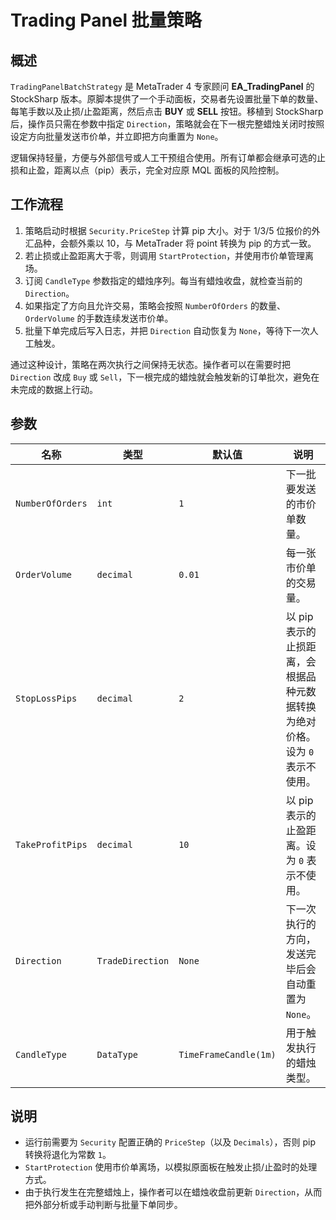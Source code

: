 # Trading Panel 批量策略

## 概述
`TradingPanelBatchStrategy` 是 MetaTrader 4 专家顾问 **EA_TradingPanel** 的 StockSharp 版本。原脚本提供了一个手动面板，交易者先设置批量下单的数量、每笔手数以及止损/止盈距离，然后点击 **BUY** 或 **SELL** 按钮。移植到 StockSharp 后，操作员只需在参数中指定 `Direction`，策略就会在下一根完整蜡烛关闭时按照设定方向批量发送市价单，并立即把方向重置为 `None`。

逻辑保持轻量，方便与外部信号或人工干预组合使用。所有订单都会继承可选的止损和止盈，距离以点（pip）表示，完全对应原 MQL 面板的风险控制。

## 工作流程
1. 策略启动时根据 `Security.PriceStep` 计算 pip 大小。对于 1/3/5 位报价的外汇品种，会额外乘以 10，与 MetaTrader 将 point 转换为 pip 的方式一致。
2. 若止损或止盈距离大于零，则调用 `StartProtection`，并使用市价单管理离场。
3. 订阅 `CandleType` 参数指定的蜡烛序列。每当有蜡烛收盘，就检查当前的 `Direction`。
4. 如果指定了方向且允许交易，策略会按照 `NumberOfOrders` 的数量、`OrderVolume` 的手数连续发送市价单。
5. 批量下单完成后写入日志，并把 `Direction` 自动恢复为 `None`，等待下一次人工触发。

通过这种设计，策略在两次执行之间保持无状态。操作者可以在需要时把 `Direction` 改成 `Buy` 或 `Sell`，下一根完成的蜡烛就会触发新的订单批次，避免在未完成的数据上行动。

## 参数
| 名称 | 类型 | 默认值 | 说明 |
| ---- | ---- | ------ | ---- |
| `NumberOfOrders` | `int` | `1` | 下一批要发送的市价单数量。 |
| `OrderVolume` | `decimal` | `0.01` | 每一张市价单的交易量。 |
| `StopLossPips` | `decimal` | `2` | 以 pip 表示的止损距离，会根据品种元数据转换为绝对价格。设为 `0` 表示不使用。 |
| `TakeProfitPips` | `decimal` | `10` | 以 pip 表示的止盈距离。设为 `0` 表示不使用。 |
| `Direction` | `TradeDirection` | `None` | 下一次执行的方向，发送完毕后会自动重置为 `None`。 |
| `CandleType` | `DataType` | `TimeFrameCandle(1m)` | 用于触发执行的蜡烛类型。 |

## 说明
- 运行前需要为 `Security` 配置正确的 `PriceStep`（以及 `Decimals`），否则 pip 转换将退化为常数 `1`。
- `StartProtection` 使用市价单离场，以模拟原面板在触发止损/止盈时的处理方式。
- 由于执行发生在完整蜡烛上，操作者可以在蜡烛收盘前更新 `Direction`，从而把外部分析或手动判断与批量下单同步。
